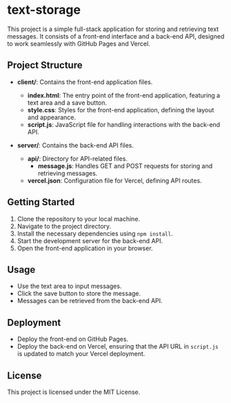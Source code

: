 # text-storage

This project is a simple full-stack application for storing and retrieving text messages. It consists of a front-end interface and a back-end API, designed to work seamlessly with GitHub Pages and Vercel.

## Project Structure

- **client/**: Contains the front-end application files.
  - **index.html**: The entry point of the front-end application, featuring a text area and a save button.
  - **style.css**: Styles for the front-end application, defining the layout and appearance.
  - **script.js**: JavaScript file for handling interactions with the back-end API.

- **server/**: Contains the back-end API files.
  - **api/**: Directory for API-related files.
    - **message.js**: Handles GET and POST requests for storing and retrieving messages.
  - **vercel.json**: Configuration file for Vercel, defining API routes.

## Getting Started

1. Clone the repository to your local machine.
2. Navigate to the project directory.
3. Install the necessary dependencies using `npm install`.
4. Start the development server for the back-end API.
5. Open the front-end application in your browser.

## Usage

- Use the text area to input messages.
- Click the save button to store the message.
- Messages can be retrieved from the back-end API.

## Deployment

- Deploy the front-end on GitHub Pages.
- Deploy the back-end on Vercel, ensuring that the API URL in `script.js` is updated to match your Vercel deployment.

## License

This project is licensed under the MIT License.